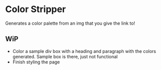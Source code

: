 # Color Stripper

Generates a color palette from an img that you give the link to!

## WiP

- Color a sample div box with a heading and paragraph with the colors generated. Sample box is there, just not functional
- Finish styling the page
